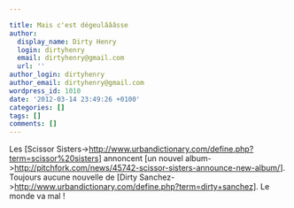 ```yaml
---

title: Mais c'est dégeulâââsse
author:
  display_name: Dirty Henry
  login: dirtyhenry
  email: dirtyhenry@gmail.com
  url: ''
author_login: dirtyhenry
author_email: dirtyhenry@gmail.com
wordpress_id: 1010
date: '2012-03-14 23:49:26 +0100'
categories: []
tags: []
comments: []
---
```

Les [Scissor Sisters->http://www.urbandictionary.com/define.php?term=scissor%20sisters] annoncent [un nouvel album->http://pitchfork.com/news/45742-scissor-sisters-announce-new-album/]. Toujours aucune nouvelle de [Dirty Sanchez->http://www.urbandictionary.com/define.php?term=dirty+sanchez]. Le monde va mal !
